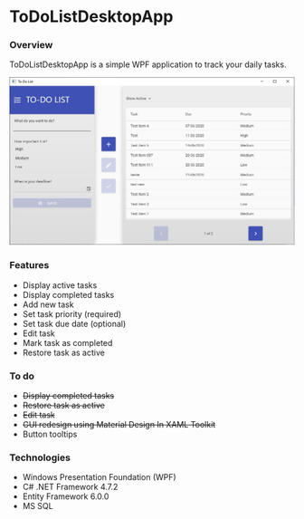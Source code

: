 # ToDoListDesktopApp

### Overview
ToDoListDesktopApp is a simple WPF application to track your daily tasks.

![AppScreenshot](./Images/2020-06-10_00_06_37-To-DoList.jpg)

### Features
* Display active tasks
* Display completed tasks
* Add new task
* Set task priority (required)
* Set task due date (optional)
* Edit task
* Mark task as completed
* Restore task as active

### To do
* ~~Display completed tasks~~
* ~~Restore task as active~~
* ~~Edit task~~
* ~~GUI redesign using Material Design In XAML Toolkit~~
* Button tooltips

### Technologies
* Windows Presentation Foundation (WPF)
* C# .NET Framework 4.7.2
* Entity Framework 6.0.0
* MS SQL
